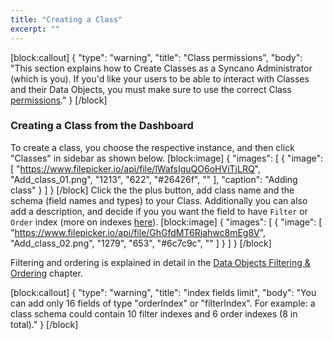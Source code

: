 ```yaml
---
title: "Creating a Class"
excerpt: ""
---
```


[block:callout]
{
  "type": "warning",
  "title": "Class permissions",
  "body": "This section explains how to Create Classes as a Syncano Administrator (which is you). If you'd like your users to be able to interact with Classes and their Data Objects, you must make sure to use the correct Class [permissions](doc:permissions)."
}
[/block]

### Creating a Class from the Dashboard
To create a class, you choose the respective instance, and then click  "Classes" in sidebar as shown below.
[block:image]
{
  "images": [
    {
      "image": [
        "https://www.filepicker.io/api/file/lWafsIguQO6oHViTjLRQ",
        "Add_class_01.png",
        "1213",
        "622",
        "#26426f",
        ""
      ],
      "caption": "Adding class"
    }
  ]
}
[/block]
Click the the plus button, add class name and the schema (field names and types) to your Class.  Additionally you can also add a description, and decide if you you want the field to have `Filter` or `Order` index (more on indexes [here](#section-indexes)).
[block:image]
{
  "images": [
    {
      "image": [
        "https://www.filepicker.io/api/file/GhGfdMT6Rjahwc8mEg8V",
        "Add_class_02.png",
        "1279",
        "653",
        "#6c7c9c",
        ""
      ]
    }
  ]
}
[/block]

Filtering and ordering is explained in detail in the [Data Objects Filtering & Ordering](doc:data-objects-filtering) chapter.


[block:callout]
{
  "type": "warning",
  "title": "index fields limit",
  "body": "You can add only 16 fields of type \"orderIndex\" or \"filterIndex\". For example: a class schema could contain 10 filter indexes and 6 order indexes (8 in total)."
}
[/block]
